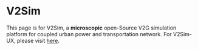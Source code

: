 # V2Sim

This page is for V2Sim, a **microscopic** open-Source V2G simulation platform for coupled urban power and transportation network. For V2Sim-UX, please visit [here](/v2simux).